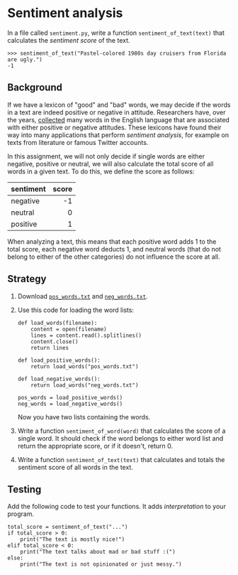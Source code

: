 # Sentiment analysis

In a file called `sentiment.py`, write a function `sentiment_of_text(text)` that calculates the *sentiment score* of the text.

    >>> sentiment_of_text("Pastel-colored 1980s day cruisers from Florida are ugly.")
    -1

## Background

If we have a lexicon of "good" and "bad" words, we may decide if the words in a text are indeed positive or negative in attitude. Researchers have, over the years, [collected](https://www.cs.uic.edu/~liub/FBS/sentiment-analysis.html#lexicon) many words in the English language that are associated with either positive or negative attitudes. These lexicons have found their way into many applications that perform *sentiment analysis*, for example on texts from literature or famous Twitter accounts.

In this assignment, we will not only decide if single words are either negative, positive or neutral, we will also calculate the total score of all words in a given text. To do this, we define the score as follows:

| sentiment | score |  
| --------- | ----: |  
| negative  |    -1 |  
| neutral   |     0 |  
| positive  |     1 |  

When analyzing a text, this means that each positive word adds 1 to the total score, each negative word deducts 1, and neutral words (that do not belong to either of the other categories) do not influence the score at all.


## Strategy

1. Download [`pos_words.txt`](pos_words.txt) and [`neg_words.txt`](neg_words.txt).

2. Use this code for loading the word lists:

       def load_words(filename):
           content = open(filename)
           lines = content.read().splitlines()
           content.close()
           return lines

       def load_positive_words():
           return load_words("pos_words.txt")

       def load_negative_words():
           return load_words("neg_words.txt")

       pos_words = load_positive_words()
       neg_words = load_negative_words()

   Now you have two lists containing the words.

3. Write a function `sentiment_of_word(word)` that calculates the score of a single word. It should check if the word belongs to either word list and return the appropriate score, or if it doesn't, return 0.

4. Write a function `sentiment_of_text(text)` that calculates and totals the sentiment score of all words in the text.


## Testing

Add the following code to test your functions. It adds *interpretation* to your program.

    total_score = sentiment_of_text("...")
    if total_score > 0:
        print("The text is mostly nice!")
    elif total_score < 0:
        print("The text talks about mad or bad stuff :(")
    else:
        print("The text is not opinionated or just messy.")
